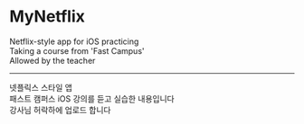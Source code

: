# MyNetflix

Netflix-style app for iOS practicing  
Taking a course from 'Fast Campus'  
Allowed by the teacher  
*** 
넷플릭스 스타일 앱  
패스트 캠퍼스 iOS 강의를 듣고 실습한 내용입니다  
강사님 허락하에 업로드 합니다  
